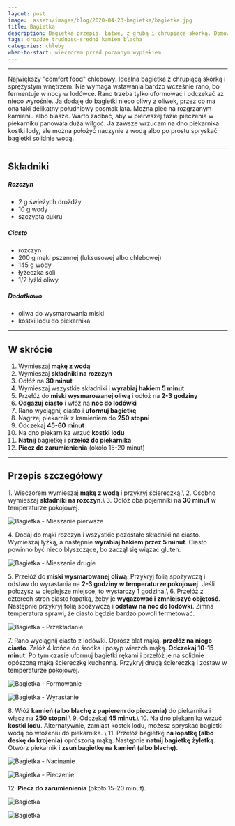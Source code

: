 ```yaml
---
layout: post
image:  assets/images/blog/2020-04-23-bagietka/bagietka.jpg
title: Bagietka
description: Bagietka przepis. Łatwe, z grubą i chrupiącą skórką. Domowe, pszenne bagietki na drożdżach. Idealne prosto z piekarnika.
tags: drozdze trudnosc-sredni kamien blacha
categories: chleby
when-to-start: wieczorem przed porannym wypiekiem
---
```


-----

Największy "comfort food" chlebowy. Idealna bagietka z chrupiącą skórką i sprężystym wnętrzem. Nie wymaga wstawania bardzo wcześnie rano, bo fermentuje w nocy w lodówce. Rano trzeba tylko uformować i odczekać aż nieco wyrośnie. Ja dodaję do bagietki nieco oliwy z oliwek, przez co ma ona taki delikatny południowy posmak lata. Można piec na rozgrzanym kamieniu albo blasze. Warto zadbać, aby w pierwszej fazie pieczenia w piekarniku panowała duża wilgoć. Ja zawsze wrzucam na dno piekarnika kostki lody, ale można położyć naczynie z wodą albo po prostu spryskać bagietki solidnie wodą.

-----

## Składniki

##### Rozczyn

* 2 g świeżych drożdży
* 10 g wody
* szczypta cukru

##### Ciasto

* rozczyn
* 200 g mąki pszennej (luksusowej albo chlebowej)
* 145 g wody
* łyżeczka soli
* 1/2 łyżki oliwy

##### Dodatkowo

* oliwa do wysmarowania miski
* kostki lodu do piekarnika

-----

## W skrócie

1. Wymieszaj **mąkę z wodą**
2. Wymieszaj **składniki na rozczyn**
3. Odłóż na **30 minut**
4. Wymieszaj wszystkie składniki i **wyrabiaj hakiem 5 minut**
5. Przełóż do **miski wysmarowanej oliwą** i odłóż na **2-3 godziny**
6. **Odgazuj ciasto** i włóż na **noc do lodówki**
7. Rano wyciągnij ciasto i **uformuj bagietkę**
8. Nagrzej piekarnik z kamieniem do **250 stopni**
9. Odczekaj **45-60 minut**
10. Na dno piekarnika wrzuć **kostki lodu**
11. **Natnij** bagietkę i **przełóż do piekarnika**
12. **Piecz do zarumienienia** (około 15-20 minut)

-----

## Przepis szczegółowy

1\. Wieczorem wymieszaj **mąkę z wodą** i przykryj ściereczką.\\
2\. Osobno wymieszaj **składniki na rozczyn**.\\
3\. Odłóż oba pojemniki na **30 minut** w temperaturze pokojowej.

![Bagietka - Mieszanie pierwsze](/assets/images/blog/2020-04-23-bagietka/bagietka-mieszanie-pierwsze.jpg)

4\. Dodaj do mąki rozczyn i wszystkie pozostałe składniki na ciasto. Wymieszaj łyżką, a następnie **wyrabiaj hakiem przez 5 minut**. Ciasto powinno być nieco błyszczące, bo zaczął się wiązać gluten. 

![Bagietka - Mieszanie drugie](/assets/images/blog/2020-04-23-bagietka/bagietka-mieszanie-drugie.jpg)

5\. Przełóż do **miski wysmarowanej oliwą**. Przykryj folią spożywczą i odstaw do wyrastania na **2-3 godziny w temperaturze pokojowej**. Jeśli położysz w cieplejsze miejsce, to wystarczy 1 godzina.\\
6\. Przełóż z czterech stron ciasto łopatką, żeby je **wygazować i zmniejszyć objętość**. Następnie przykryj folią spożywczą i **odstaw na noc do lodówki**. Zimna temperatura sprawi, że ciasto będzie bardzo powoli fermetować.

![Bagietka - Przekładanie](/assets/images/blog/2020-04-23-bagietka/bagietka-przekladanie.jpg)

7\. Rano wyciągnij ciasto z lodówki. Oprósz blat mąką, **przełóż na niego ciasto**. Załóż 4 końce do środka i posyp wierzch mąką. **Odczekaj 10-15 minut**. Po tym czasie uformuj bagietki rękami i przełóż je na solidnie opószoną mąką ściereczkę kuchenną. Przykryj drugą ściereczką i zostaw w temperaturze pokojowej.

![Bagietka - Formowanie](/assets/images/blog/2020-04-23-bagietka/bagietka-formowanie.jpg)

![Bagietka - Wyrastanie](/assets/images/blog/2020-04-23-bagietka/bagietka-wyrastanie.jpg)

8\. Włóż **kamień (albo blachę z papierem do pieczenia)** do piekarnika i włącz na **250 stopni**.\\
9\. Odczekaj **45 minut**.\\
10\. Na dno piekarnika wrzuć **kostki lodu**. Alternatywnie, zamiast kostek lodu, możesz spryskać bagietki wodą po włożeniu do piekarnika. \\
11\. Przełóż bagietkę **na łopatkę (albo deskę do krojenia)** oprószoną mąką. Następnie **natnij bagietkę żyletką**. Otwórz piekarnik i **zsuń bagietkę na kamień (albo blachę)**.

![Bagietka - Nacinanie](/assets/images/blog/2020-04-23-bagietka/bagietka-nacinanie.jpg)

![Bagietka - Pieczenie](/assets/images/blog/2020-04-23-bagietka/bagietka-pieczenie.jpg)

12\. **Piecz do zarumienienia** (około 15-20 minut).

![Bagietka](/assets/images/blog/2020-04-23-bagietka/bagietka-koniec.jpg)

![Bagietka](/assets/images/blog/2020-04-23-bagietka/bagietka-koniec2.jpg)